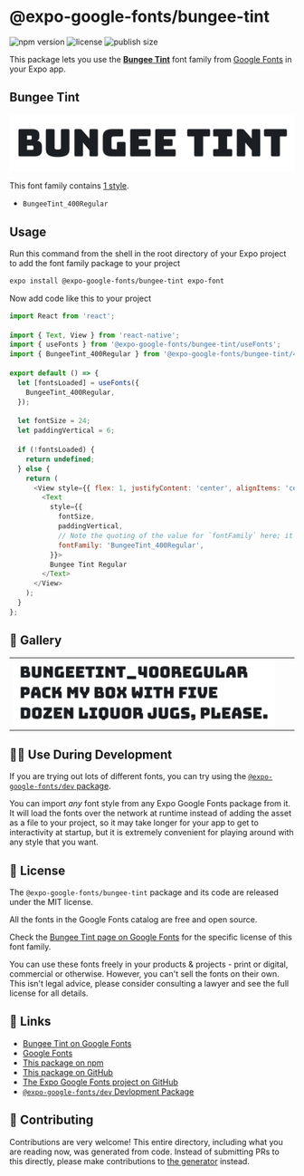 # @expo-google-fonts/bungee-tint

![npm version](https://flat.badgen.net/npm/v/@expo-google-fonts/bungee-tint)
![license](https://flat.badgen.net/github/license/expo/google-fonts)
![publish size](https://flat.badgen.net/packagephobia/install/@expo-google-fonts/bungee-tint)

This package lets you use the [**Bungee Tint**](https://fonts.google.com/specimen/Bungee+Tint) font family from [Google Fonts](https://fonts.google.com/) in your Expo app.

## Bungee Tint

![Bungee Tint](./font-family.png)

This font family contains [1 style](#-gallery).

- `BungeeTint_400Regular`

## Usage

Run this command from the shell in the root directory of your Expo project to add the font family package to your project
```sh
expo install @expo-google-fonts/bungee-tint expo-font
```

Now add code like this to your project
```js
import React from 'react';

import { Text, View } from 'react-native';
import { useFonts } from '@expo-google-fonts/bungee-tint/useFonts';
import { BungeeTint_400Regular } from '@expo-google-fonts/bungee-tint/400Regular';

export default () => {
  let [fontsLoaded] = useFonts({
    BungeeTint_400Regular,
  });

  let fontSize = 24;
  let paddingVertical = 6;

  if (!fontsLoaded) {
    return undefined;
  } else {
    return (
      <View style={{ flex: 1, justifyContent: 'center', alignItems: 'center' }}>
        <Text
          style={{
            fontSize,
            paddingVertical,
            // Note the quoting of the value for `fontFamily` here; it expects a string!
            fontFamily: 'BungeeTint_400Regular',
          }}>
          Bungee Tint Regular
        </Text>
      </View>
    );
  }
};

```

## 🔡 Gallery


||||
|-|-|-|
|![BungeeTint_400Regular](.//400Regular/BungeeTint_400Regular.ttf.png)||||


## 👩‍💻 Use During Development

If you are trying out lots of different fonts, you can try using the [`@expo-google-fonts/dev` package](https://github.com/freeboub/google-fonts/tree/master/font-packages/dev#readme).

You can import *any* font style from any Expo Google Fonts package from it. It will load the fonts
over the network at runtime instead of adding the asset as a file to your project, so it may take longer
for your app to get to interactivity at startup, but it is extremely convenient
for playing around with any style that you want.

## 📖 License

The `@expo-google-fonts/bungee-tint` package and its code are released under the MIT license.

All the fonts in the Google Fonts catalog are free and open source.

Check the [Bungee Tint page on Google Fonts](https://fonts.google.com/specimen/Bungee+Tint) for the specific license of this font family.

You can use these fonts freely in your products & projects - print or digital, commercial or otherwise. However, you can't sell the fonts on their own. This isn't legal advice, please consider consulting a lawyer and see the full license for all details.

## 🔗 Links

- [Bungee Tint on Google Fonts](https://fonts.google.com/specimen/Bungee+Tint)
- [Google Fonts](https://fonts.google.com/)
- [This package on npm](https://www.npmjs.com/package/@expo-google-fonts/bungee-tint)
- [This package on GitHub](https://github.com/freeboub/google-fonts/tree/master/font-packages/bungee-tint)
- [The Expo Google Fonts project on GitHub](https://github.com/freeboub/google-fonts)
- [`@expo-google-fonts/dev` Devlopment Package](https://github.com/freeboub/google-fonts/tree/master/font-packages/dev)

## 🤝 Contributing

Contributions are very welcome! This entire directory, including what you are reading now, was generated from code. Instead of submitting PRs to this directly, please make contributions to [the generator](https://github.com/freeboub/google-fonts/tree/master/packages/generator) instead.
